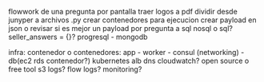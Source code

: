 flowwork de una pregunta por pantalla
traer logos a pdf
dividir desde junyper a archivos .py
crear contenedores para ejecucion
crear payload en json o revisar si es mejor un payload por pregunta a sql
nosql o sql? seller_answers = {}? progresql - mongodb

infra:
contenedor o contenedores:
app - worker - consul (networking) - db(ec2 rds contenedor?)
kubernetes
alb
dns
cloudwatch? open source o free tool
s3 logs? flow logs?
monitoring?


